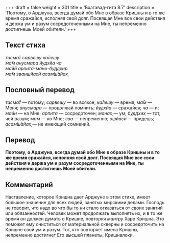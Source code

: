 +++
draft = false
weight = 301
title = 'Бхагавад-гита 8.7'
description = 'Поэтому, о Арджуна, всегда думай обо Мне в образе Кришны и в то же время сражайся, исполняя свой долг. Посвящая Мне все свои действия и держа ум и разум сосредоточенными на Мне, ты непременно достигнешь Моей обители.'
+++

## Текст стиха

_тасма̄т сарвешу ка̄лешу  
ма̄м анусмара йудхйа ча  
майй арпита-мано-буддхир  
ма̄м эваишйасй асам̇ш́айах̣_

## Пословный перевод

_тасма̄т_ — потому; _сарвешу_ — во всякое; _ка̄лешу_ — время; _ма̄м_ — Меня; _анусмара_ — продолжай помнить; _йудхйа_ — сражайся; _ча_ — и; _майи_ — на Мне; _арпита_ — сосредоточен; _манах̣_ — ум; _буддхих̣_ — тот, чей разум; _ма̄м_ — ко Мне; _эва_ — непременно; _эшйаси_ — придешь; _асам̇ш́айах̣_ — не имеющий сомнений.

## Перевод

**Поэтому, о Арджуна, всегда думай обо Мне в образе Кришны и в то же время сражайся, исполняя свой долг. Посвящая Мне все свои действия и держа ум и разум сосредоточенными на Мне, ты непременно достигнешь Моей обители.**

## Комментарий

Наставление, которое Кришна дает Арджуне в этом стихе, имеет большое значение для всех людей, занятых мирскими делами. Господь не говорит, что надо во что бы то ни стало отказаться от своих занятий или обязанностей. Человек может продолжать выполнять их, и в то же время он должен думать о Кришне, повторяя _мантру_ Харе Кришна. Это поможет ему очиститься от материальной скверны и сосредоточить на Кришне свой ум и разум. Тот, кто повторяет имена Кришны, непременно достигнет Его высшей планеты, Кришналоки.
